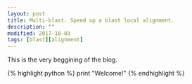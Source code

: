 ```yaml
---
layout: post
title: Multi-blast. Speed up a blast local alignment.
description: ""
modified: 2017-10-03
tags: [blast][alignment]
---
```


This is the very beggining of the blog.

{% highlight python %}
print "Welcome!"
{% endhighlight %}


